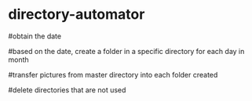 # directory-automator

#obtain the date

#based on the date, create a folder in a specific directory for each day in month

#transfer pictures from master directory into each folder created

#delete directories that are not used
